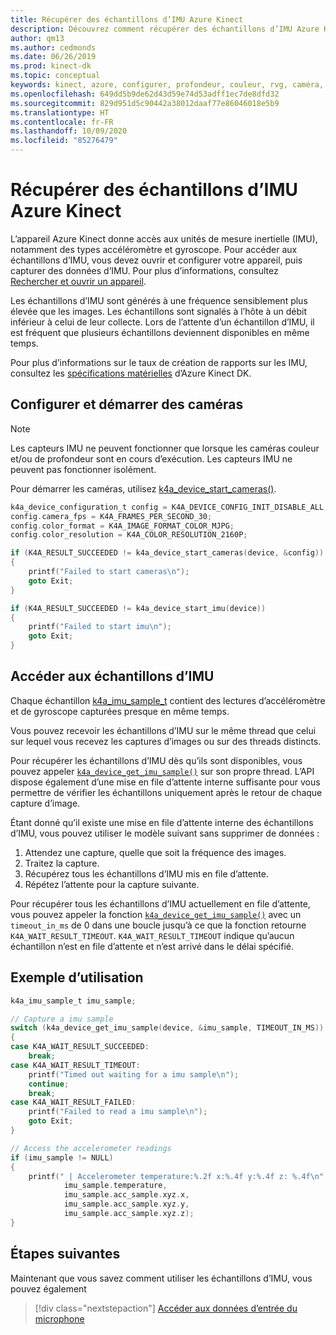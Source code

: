 ```yaml
---
title: Récupérer des échantillons d’IMU Azure Kinect
description: Découvrez comment récupérer des échantillons d’IMU Azure Kinect à l’aide du Kit de développement logiciel (SDK) Azure Kinect.
author: qm13
ms.author: cedmonds
ms.date: 06/26/2019
ms.prod: kinect-dk
ms.topic: conceptual
keywords: kinect, azure, configurer, profondeur, couleur, rvg, caméra, capteur, kit de développement logiciel (sdk), imu, capteur de mouvement, mouvement, gyroscope, gyro, accéléromètre, i/s, fps
ms.openlocfilehash: 649dd5b9de62d43d59e74d53adff1ec7de8dfd32
ms.sourcegitcommit: 829d951d5c90442a38012daaf77e86046018e5b9
ms.translationtype: HT
ms.contentlocale: fr-FR
ms.lasthandoff: 10/09/2020
ms.locfileid: "85276479"
---
```

# <a name="retrieve-azure-kinect-imu-samples"></a>Récupérer des échantillons d’IMU Azure Kinect

L’appareil Azure Kinect donne accès aux unités de mesure inertielle (IMU), notamment des types accéléromètre et gyroscope. Pour accéder aux échantillons d’IMU, vous devez ouvrir et configurer votre appareil, puis capturer des données d’IMU. Pour plus d’informations, consultez [Rechercher et ouvrir un appareil](find-then-open-device.md).

Les échantillons d’IMU sont générés à une fréquence sensiblement plus élevée que les images. Les échantillons sont signalés à l’hôte à un débit inférieur à celui de leur collecte. Lors de l’attente d’un échantillon d’IMU, il est fréquent que plusieurs échantillons deviennent disponibles en même temps.

Pour plus d’informations sur le taux de création de rapports sur les IMU, consultez les [spécifications matérielles](hardware-specification.md) d’Azure Kinect DK.

## <a name="configure-and-start-cameras"></a>Configurer et démarrer des caméras

> [!NOTE]
> Les capteurs IMU ne peuvent fonctionner que lorsque les caméras couleur et/ou de profondeur sont en cours d’exécution. Les capteurs IMU ne peuvent pas fonctionner isolément.

Pour démarrer les caméras, utilisez [k4a_device_start_cameras()](https://microsoft.github.io/Azure-Kinect-Sensor-SDK/master/group___functions_gaad7a85e1e5471810262442fc4a8e217a.html#gaad7a85e1e5471810262442fc4a8e217a).

```C
k4a_device_configuration_t config = K4A_DEVICE_CONFIG_INIT_DISABLE_ALL;
config.camera_fps = K4A_FRAMES_PER_SECOND_30;
config.color_format = K4A_IMAGE_FORMAT_COLOR_MJPG;
config.color_resolution = K4A_COLOR_RESOLUTION_2160P;

if (K4A_RESULT_SUCCEEDED != k4a_device_start_cameras(device, &config))
{
    printf("Failed to start cameras\n");
    goto Exit;
}

if (K4A_RESULT_SUCCEEDED != k4a_device_start_imu(device))
{
    printf("Failed to start imu\n");
    goto Exit;
}
```

## <a name="access-imu-samples"></a>Accéder aux échantillons d’IMU

 Chaque échantillon [k4a_imu_sample_t](https://microsoft.github.io/Azure-Kinect-Sensor-SDK/master/structk4a__imu__sample__t.html#details) contient des lectures d’accéléromètre et de gyroscope capturées presque en même temps.

Vous pouvez recevoir les échantillons d’IMU sur le même thread que celui sur lequel vous recevez les captures d’images ou sur des threads distincts.

Pour récupérer les échantillons d’IMU dès qu’ils sont disponibles, vous pouvez appeler [`k4a_device_get_imu_sample()`](https://microsoft.github.io/Azure-Kinect-Sensor-SDK/master/group___functions_ga8e5913b3bb94a453c7143bbd6e399a0e.html#ga8e5913b3bb94a453c7143bbd6e399a0e) sur son propre thread. L’API dispose également d’une mise en file d’attente interne suffisante pour vous permettre de vérifier les échantillons uniquement après le retour de chaque capture d’image.

Étant donné qu’il existe une mise en file d’attente interne des échantillons d’IMU, vous pouvez utiliser le modèle suivant sans supprimer de données :

1. Attendez une capture, quelle que soit la fréquence des images.
2. Traitez la capture.
3. Récupérez tous les échantillons d’IMU mis en file d’attente.
4. Répétez l’attente pour la capture suivante.

Pour récupérer tous les échantillons d’IMU actuellement en file d’attente, vous pouvez appeler la fonction [`k4a_device_get_imu_sample()`](https://microsoft.github.io/Azure-Kinect-Sensor-SDK/master/group___functions_ga8e5913b3bb94a453c7143bbd6e399a0e.html#ga8e5913b3bb94a453c7143bbd6e399a0e) avec un `timeout_in_ms` de 0 dans une boucle jusqu’à ce que la fonction retourne `K4A_WAIT_RESULT_TIMEOUT`. `K4A_WAIT_RESULT_TIMEOUT` indique qu’aucun échantillon n’est en file d’attente et n’est arrivé dans le délai spécifié.

## <a name="usage-example"></a>Exemple d’utilisation

```C
k4a_imu_sample_t imu_sample;

// Capture a imu sample
switch (k4a_device_get_imu_sample(device, &imu_sample, TIMEOUT_IN_MS))
{
case K4A_WAIT_RESULT_SUCCEEDED:
    break;
case K4A_WAIT_RESULT_TIMEOUT:
    printf("Timed out waiting for a imu sample\n");
    continue;
    break;
case K4A_WAIT_RESULT_FAILED:
    printf("Failed to read a imu sample\n");
    goto Exit;
}

// Access the accelerometer readings
if (imu_sample != NULL)
{
    printf(" | Accelerometer temperature:%.2f x:%.4f y:%.4f z: %.4f\n",
            imu_sample.temperature,
            imu_sample.acc_sample.xyz.x,
            imu_sample.acc_sample.xyz.y,
            imu_sample.acc_sample.xyz.z);
}

```

## <a name="next-steps"></a>Étapes suivantes

Maintenant que vous savez comment utiliser les échantillons d’IMU, vous pouvez également
>[!div class="nextstepaction"]
>[Accéder aux données d’entrée du microphone](access-mics.md)
